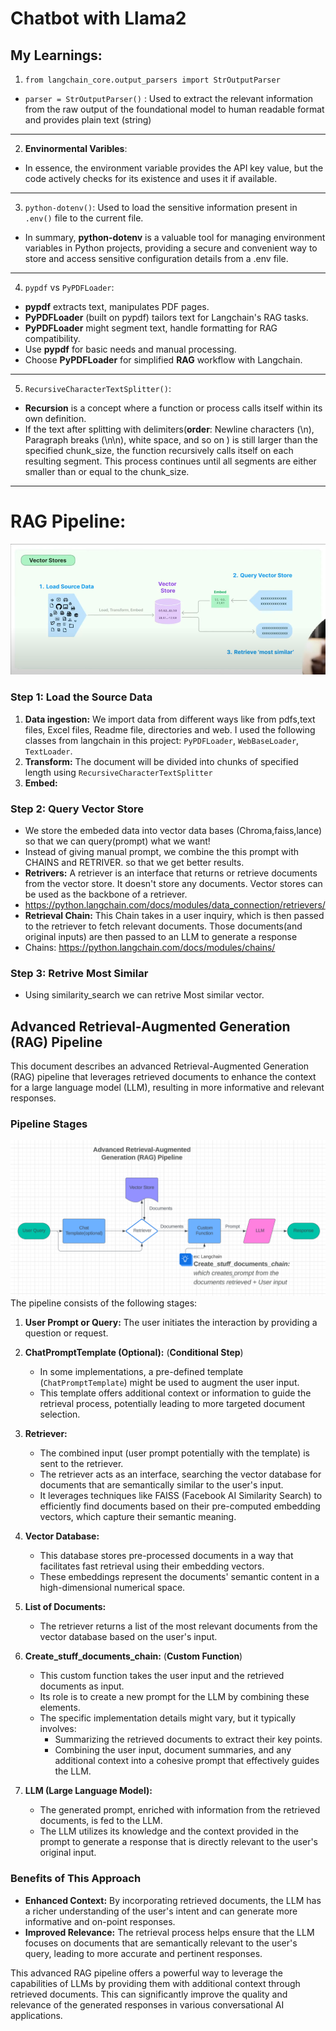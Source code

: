 # Chatbot with Llama2

## My Learnings:
1. ```from langchain_core.output_parsers import StrOutputParser```

* ```parser = StrOutputParser()``` : Used to extract the relevant information from the raw output of the foundational model to human readable format and provides plain text (string)
***

2. **Envinormental Varibles**:
* In essence, the environment variable provides the API key value, but the code actively checks for its existence and uses it if available.
***
3. ```python-dotenv()```: Used to load the sensitive information present in ```.env()``` file to the current file.
* In summary, **python-dotenv** is a valuable tool for managing environment variables in Python projects, providing a secure and convenient way to store and access sensitive configuration details from a .env file.
***
4.  ```pypdf``` vs ```PyPDFLoader```:
* **pypdf** extracts text, manipulates PDF pages.
* **PyPDFLoader** (built on pypdf) tailors text for Langchain's RAG tasks.
* **PyPDFLoader** might segment text, handle formatting for RAG compatibility.
* Use **pypdf** for basic needs and manual processing.
* Choose **PyPDFLoader** for simplified **RAG** workflow with Langchain.
***
5. ```RecursiveCharacterTextSplitter()```: 
* **Recursion** is a concept where a function or process calls itself within its own definition. 
*  If the text after splitting with delimiters(**order**: Newline characters (\n), Paragraph breaks (\n\n), white space, and so on ) is still larger than the specified chunk_size, the function recursively calls itself on each resulting segment. This process continues until all segments are either smaller than or equal to the chunk_size.
***

# RAG Pipeline:
![Alt text](rag/RagPipeline.png)
### Step 1: Load the Source Data
1. **Data ingestion:** We import data from different ways like from pdfs,text files, Excel files, Readme file, directories and web. I used the following classes from langchain in this project: ```PyPDFLoader```, ```WebBaseLoader```, ```TextLoader```.
2. **Transform:** The document will be divided into chunks of specified length using ```RecursiveCharacterTextSplitter```
3. **Embed:**
### Step 2: Query Vector Store
* We store the embeded data into vector data bases (Chroma,faiss,lance) so that we can query(prompt) what we want!
* Instead of giving manual prompt, we combine the this prompt with CHAINS and RETRIVER. so that we get better results.
* **Retrivers:** A retriever is an interface that returns or retrieve documents from the vector store. It doesn't store any documents. Vector stores can be used as the backbone of a retriever. 
* https://python.langchain.com/docs/modules/data_connection/retrievers/
* **Retrieval Chain:** This Chain takes in a user inquiry, which is then passed to the retriever to fetch relevant documents. Those documents(and original inputs) are then passed to an LLM to generate a response
* Chains: https://python.langchain.com/docs/modules/chains/
### Step 3: Retrive Most Similar
* Using similarity_search we can retrive Most similar vector.

## Advanced Retrieval-Augmented Generation (RAG) Pipeline

This document describes an advanced Retrieval-Augmented Generation (RAG) pipeline that leverages retrieved documents to enhance the context for a large language model (LLM), resulting in more informative and relevant responses.

### Pipeline Stages
![Alt text](rag/Advanced%20Rag%20Pipeline.png)
The pipeline consists of the following stages:

1. **User Prompt or Query:** The user initiates the interaction by providing a question or request.

2. **ChatPromptTemplate (Optional):** (**Conditional Step**)
   - In some implementations, a pre-defined template (`ChatPromptTemplate`) might be used to augment the user input.
   - This template offers additional context or information to guide the retrieval process, potentially leading to more targeted document selection.

3. **Retriever:**
   - The combined input (user prompt potentially with the template) is sent to the retriever.
   - The retriever acts as an interface, searching the vector database for documents that are semantically similar to the user's input.
   - It leverages techniques like FAISS (Facebook AI Similarity Search) to efficiently find documents based on their pre-computed embedding vectors, which capture their semantic meaning.

4. **Vector Database:**
   - This database stores pre-processed documents in a way that facilitates fast retrieval using their embedding vectors.
   - These embeddings represent the documents' semantic content in a high-dimensional numerical space.

5. **List of Documents:**
   - The retriever returns a list of the most relevant documents from the vector database based on the user's input.

6. **Create_stuff_documents_chain:** (**Custom Function**)
   - This custom function takes the user input and the retrieved documents as input.
   - Its role is to create a new prompt for the LLM by combining these elements.
   - The specific implementation details might vary, but it typically involves:
     - Summarizing the retrieved documents to extract their key points.
     - Combining the user input, document summaries, and any additional context into a cohesive prompt that effectively guides the LLM.

7. **LLM (Large Language Model):**
   - The generated prompt, enriched with information from the retrieved documents, is fed to the LLM.
   - The LLM utilizes its knowledge and the context provided in the prompt to generate a response that is directly relevant to the user's original input.

### Benefits of This Approach

- **Enhanced Context:** By incorporating retrieved documents, the LLM has a richer understanding of the user's intent and can generate more informative and on-point responses.
- **Improved Relevance:** The retrieval process helps ensure that the LLM focuses on documents that are semantically relevant to the user's query, leading to more accurate and pertinent responses.

This advanced RAG pipeline offers a powerful way to leverage the capabilities of LLMs by providing them with additional context through retrieved documents. This can significantly improve the quality and relevance of the generated responses in various conversational AI applications.




